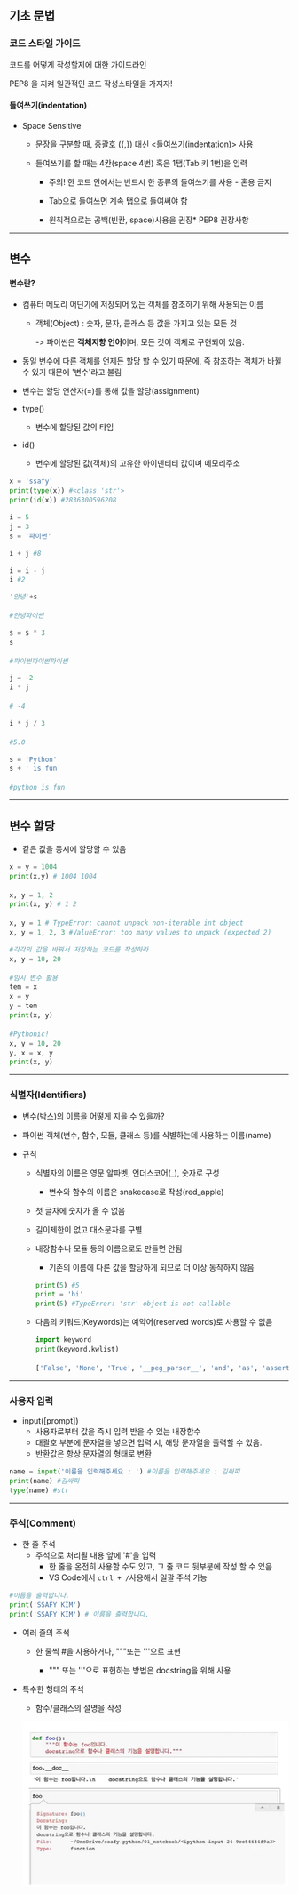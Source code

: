 ## 기초 문법 

### 코드 스타일 가이드

코드를 어떻게 작성할지에 대한 가이드라인

PEP8 을 지켜 일관적인 코드 작성스타일을 가지자!

#### 들여쓰기(indentation)

- Space Sensitive
  - 문장을 구분할 때, 중괄호 ({,}) 대신 <들여쓰기(indentation)> 사용
  
  - 들여쓰기를 할 때는 4칸(space 4번) 혹은 1탭(Tab 키 1번)을 입력 
    - 주의! 한 코드 안에서는 반드시 한 종류의 들여쓰기를 사용 - 혼용 금지
    
    - Tab으로 들여쓰면 계속 탭으로 들여써야 함
    
    - 원칙적으로는 공백(빈칸, space)사용을 권장* PEP8 권장사항
    
      

---



## 변수

#### 변수란?

- 컴퓨터 메모리 어딘가에 저장되어 있는 객체를 참조하기 위해 사용되는 이름

  - 객체(Object) : 숫자, 문자, 클래스 등 값을 가지고 있는 모든 것 

    -> 파이썬은 **객체지향 언어**이며, 모든 것이 객체로 구현되어 있음.

- 동일 변수에 다른 객체를 언제든 할당 할 수 있기 때문에, 즉 참조하는 객체가 바뀔 수 있기 때문에 '변수'라고 불림

- 변수는 할당 연산자(=)를 통해 값을 할당(assignment)
- type()
  - 변수에 할당된 값의 타입 

- id()

  - 변수에 할당된 값(객체)의 고유한 아이덴티티 값이며 메모리주소


``` python
x = 'ssafy'
print(type(x)) #<class 'str'>
print(id(x)) #2836300596208
```



``` python
i = 5
j = 3
s = '파이썬'
```

``` python
i + j #8
```

``` python
i = i - j 
i #2
```

``` python
'안녕'+s

#안녕파이썬
```

``` python
s = s * 3
s

#파이썬파이썬파이썬
```

``` python
j = -2
i * j

# -4
```

``` python
i * j / 3

#5.0
```

``` python
s = 'Python'
s + ' is fun'

#python is fun
```

----



## 변수 할당

- 같은 값을 동시에 할당할 수 있음

``` python
x = y = 1004
print(x,y) # 1004 1004

x, y = 1, 2
print(x, y) # 1 2

x, y = 1 # TypeError: cannot unpack non-iterable int object
x, y = 1, 2, 3 #ValueError: too many values to unpack (expected 2)
```



``` python
#각각의 값을 바꿔서 저장하는 코드를 작성하라
x, y = 10, 20 

#임시 변수 활용
tem = x
x = y
y = tem 
print(x, y)

#Pythonic!
x, y = 10, 20 
y, x = x, y
print(x, y)
```

----



### 식별자(Identifiers)

- 변수(박스)의 이름을 어떻게 지을 수 있을까?

- 파이썬 객체(변수, 함수, 모듈, 클래스 등)를 식별하는데 사용하는 이름(name)

- 규칙

  - 식별자의 이름은 영문 알파벳, 언더스코어(_), 숫자로 구성

    - 변수와 함수의 이름은 snakecase로 작성(red_apple)

  - 첫 글자에 숫자가 올 수 없음 

  - 길이제한이 없고 대소문자를 구별

  - 내장함수나 모듈 등의 이름으로도 만들면 안됨

    - 기존의 이름에 다른 값을 할당하게 되므로 더 이상 동작하지 않음
  
    ``` python
    print(5) #5
    print = 'hi'
    print(5) #TypeError: 'str' object is not callable
    ```
    
    
    
  - 다음의 키워드(Keywords)는 예약어(reserved words)로 사용할 수 없음 
  
    ``` python
    import keyword
    print(keyword.kwlist)
    
    ['False', 'None', 'True', '__peg_parser__', 'and', 'as', 'assert', 'async', 'await', 'break', 'class', 'continue', 'def', 'del', 'elif', 'else', 'except', 'finally', 'for', 'from', 'global', 'if', 'import', 'in', 'is', 'lambda', 'nonlocal', 'not', 'or', 'pass', 'raise', 'return', 'try', 'while', 'with', 'yield']['False', 'None', 'True', '__peg_parser__', 'and', 'as', 'assert', 'async', 'await', 'break', 'class', 'continue', 'def', 'del', 'elif', 'else', 'except', 'finally', 'for', 'from', 'global', 'if', 'import', 'in', 'is', 'lambda', 'nonlocal', 'not', 'or', 'pass', 'raise', 'return', 'try', 'while', 'with', 'yield']
    ```
    
  

-----



### 사용자 입력

- input([prompt])
  - 사용자로부터 값을 즉시 입력 받을 수 있는 내장함수
  - 대괄호 부분에 문자열을 넣으면 입력 시, 해당 문자열을 출력할 수 있음.
  - 반환값은 항상 문자열의 형태로 변환

``` python
name = input('이름을 입력해주세요 : ') #이름을 입력해주세요 : 김싸피 
print(name) #김싸피
type(name) #str
```

---



### 주석(Comment)

- 한 줄 주석
  - 주석으로 처리될 내용 앞에 '#'을 입력
    - 한 줄을 온전히 사용할 수도 있고, 그 줄 코드 뒷부분에 작성 할 수 있음 
    - VS Code에서 `ctrl + /`사용해서 일괄 주석 가능

``` python
#이름을 출력합니다.
print('SSAFY KIM')
print('SSAFY KIM') # 이름을 출력합니다. 
```

- 여러 줄의 주석 

  - 한 줄씩 #을 사용하거나, """또는 '''으로 표현 

    - """ 또는 '''으로 표현하는 방법은 docstring을 위해 사용

      

- 특수한 형태의 주석

  - 함수/클래스의 설명을 작성 

  ![image-20220118223245014](20220117_기초문법.assets/image-20220118223245014.png)



